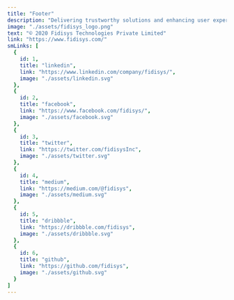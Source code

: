 ```yaml
---
title: "Footer"
description: "Delivering trustworthy solutions and enhancing user experience through design and development since 2019."
image: "./assets/fidisys_logo.png"
text: "© 2020 Fidisys Technologies Private Limited"
link: "https://www.fidisys.com/"
smLinks: [
  {
    id: 1,
    title: "linkedin",
    link: "https://www.linkedin.com/company/fidisys/",
    image: "./assets/linkedin.svg"
  },
  {
    id: 2,
    title: "facebook",
    link: "https://www.facebook.com/fidisys/",
    image: "./assets/facebook.svg"
  },
  {
    id: 3,
    title: "twitter",
    link: "https://twitter.com/fidisysInc",
    image: "./assets/twitter.svg"
  },
  {
    id: 4,
    title: "medium",
    link: "https://medium.com/@fidisys",
    image: "./assets/medium.svg"
  },
  {
    id: 5,
    title: "dribbble",
    link: "https://dribbble.com/fidisys",
    image: "./assets/dribbble.svg"
  },
  {
    id: 6,
    title: "github",
    link: "https://github.com/fidisys",
    image: "./assets/github.svg"
  }
]
---
```

